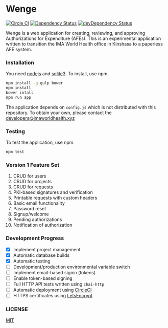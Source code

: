 Wenge
=====

[![Circle CI](https://circleci.com/gh/IMA-WorldHealth/wenge.svg?style=shield)](https://circleci.com/gh/IMA-WorldHealth/wenge)
[![Dependency Status](https://david-dm.org/IMA-WorldHealth/wenge.svg)](https://david-dm.org/IMA-WorldHealth/wenge)
[![devDependency Status](https://david-dm.org/IMA-WorldHealth/wenge/dev-status.svg)](https://david-dm.org/IMA-WorldHealth/wenge#info=devDependencies)

Wenge is a web application for creating, reviewing, and approving Authorizations for Expenditure (AFEs).
This is an experimental application written to transition the IMA World Health office in
Kinshasa to a paperless AFE system.

### Installation

You need [nodejs](https://nodejs.org) and [sqlite3](https://www.sqlite.org/).  To install, use npm.
```sh
npm install -g gulp bower
npm install
bower intall
npm run app
```

The application depends on `config.js` which is not distributed with this repository.  To obtain
your own, please contact the [developers@imaworldhealth.xyz](<developers@imaworldhealth.xyz>)

### Testing

To test the application, use npm.
```sh
npm test
```

### Version 1 Feature Set
 1. CRUD for users
 2. CRUD for projects
 3. CRUD for requests
 4. PKI-based signatures and verification
 5. Printable requests with custom headers
 6. Basic email functionality
   1. Password reset
   2. Signup/welcome
   3. Pending authorizations
   4. Notification of authorization

### Development Progress
 - [x] Implement project management
 - [x] Automatic database builds
 - [x] Automatic testing
 - [ ] Development/production environmental variable switch
 - [ ] Implement email-based signin (tokens) 
 - [ ] Enable token-based signing
 - [ ] Full HTTP API tests written using `chai-http`
 - [ ] Automatic deployment using [CircleCI](https://circleci.com/)
 - [ ] HTTPS certificates using [LetsEncrypt](https://letsencrypt.org/)

### LICENSE
[MIT](./LICENSE)
